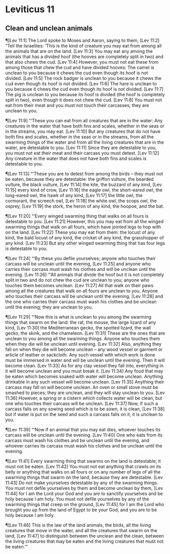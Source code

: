 # Leviticus 11

## Clean and unclean animals
¶[Lev 11:1] The Lord spoke to Moses and Aaron, saying to them,
[Lev 11:2] “Tell the Israelites: ‘This is the kind of creature you may eat from among all the animals that are on the land.
[Lev 11:3] You may eat any among the animals that has a divided hoof (the hooves are completely split in two) and that also chews the cud.
[Lev 11:4] However, you must not eat these from among those that chew the cud and have divided hooves: The camel is unclean to you because it chews the cud even though its hoof is not divided.
[Lev 11:5] The rock badger is unclean to you because it chews the cud even though its hoof is not divided.
[Lev 11:6] The hare is unclean to you because it chews the cud even though its hoof is not divided.
[Lev 11:7] The pig is unclean to you because its hoof is divided (the hoof is completely split in two), even though it does not chew the cud.
[Lev 11:8] You must not eat from their meat and you must not touch their carcasses; they are unclean to you.

¶[Lev 11:9] “‘These you can eat from all creatures that are in the water: Any creatures in the water that have both fins and scales, whether in the seas or in the streams, you may eat.
[Lev 11:10] But any creatures that do not have both fins and scales, whether in the seas or in the streams, from all the swarming things of the water and from all the living creatures that are in the water, are detestable to you.
[Lev 11:11] Since they are detestable to you, you must not eat their meat and their carcass you must detest.
[Lev 11:12] Any creature in the water that does not have both fins and scales is detestable to you.

¶[Lev 11:13] “‘These you are to detest from among the birds – they must not be eaten, because they are detestable: the griffon vulture, the bearded vulture, the black vulture,
[Lev 11:14] the kite, the buzzard of any kind,
[Lev 11:15] every kind of crow,
[Lev 11:16] the eagle owl, the short-eared owl, the long-eared owl, the hawk of any kind,
[Lev 11:17] the little owl, the cormorant, the screech owl,
[Lev 11:18] the white owl, the scops owl, the osprey,
[Lev 11:19] the stork, the heron of any kind, the hoopoe, and the bat.

¶[Lev 11:20] “‘Every winged swarming thing that walks on all fours is detestable to you.
[Lev 11:21] However, this you may eat from all the winged swarming things that walk on all fours, which have jointed legs to hop with on the land.
[Lev 11:22] These you may eat from them: the locust of any kind, the bald locust of any kind, the cricket of any kind, the grasshopper of any kind.
[Lev 11:23] But any other winged swarming thing that has four legs is detestable to you.

¶[Lev 11:24] “‘By these you defile yourselves; anyone who touches their carcass will be unclean until the evening,
[Lev 11:25] and anyone who carries their carcass must wash his clothes and will be unclean until the evening.
[Lev 11:26] “‘All animals that divide the hoof but it is not completely split in two and do not chew the cud are unclean to you; anyone who touches them becomes unclean.
[Lev 11:27] All that walk on their paws among all the creatures that walk on all fours are unclean to you. Anyone who touches their carcass will be unclean until the evening,
[Lev 11:28] and the one who carries their carcass must wash his clothes and be unclean until the evening; they are unclean to you.

¶[Lev 11:29] “‘Now this is what is unclean to you among the swarming things that swarm on the land: the rat, the mouse, the large lizard of any kind,
[Lev 11:30] the Mediterranean gecko, the spotted lizard, the wall gecko, the skink, and the chameleon.
[Lev 11:31] These are the ones that are unclean to you among all the swarming things. Anyone who touches them when they die will be unclean until evening.
[Lev 11:32] Also, anything they fall on when they die will become unclean – any wood vessel or garment or article of leather or sackcloth. Any such vessel with which work is done must be immersed in water and will be unclean until the evening. Then it will become clean.
[Lev 11:33] As for any clay vessel they fall into, everything in it will become unclean and you must break it.
[Lev 11:34] Any food that may be eaten which becomes soaked with water will become unclean. Anything drinkable in any such vessel will become unclean.
[Lev 11:35] Anything their carcass may fall on will become unclean. An oven or small stove must be smashed to pieces; they are unclean, and they will stay unclean to you.
[Lev 11:36] However, a spring or a cistern which collects water will be clean, but one who touches their carcass will be unclean.
[Lev 11:37] Now, if such a carcass falls on any sowing seed which is to be sown, it is clean,
[Lev 11:38] but if water is put on the seed and such a carcass falls on it, it is unclean to you.

¶[Lev 11:39] “‘Now if an animal that you may eat dies, whoever touches its carcass will be unclean until the evening.
[Lev 11:40] One who eats from its carcass must wash his clothes and be unclean until the evening, and whoever carries its carcass must wash his clothes and be unclean until the evening.

¶[Lev 11:41] Every swarming thing that swarms on the land is detestable; it must not be eaten.
[Lev 11:42] You must not eat anything that crawls on its belly or anything that walks on all fours or on any number of legs of all the swarming things that swarm on the land, because they are detestable.
[Lev 11:43] Do not make yourselves detestable by any of the swarming things. You must not defile yourselves by them and become unclean by them,
[Lev 11:44] for I am the Lord your God and you are to sanctify yourselves and be holy because I am holy. You must not defile yourselves by any of the swarming things that creep on the ground,
[Lev 11:45] for I am the Lord who brought you up from the land of Egypt to be your God, and you are to be holy because I am holy.

¶[Lev 11:46] This is the law of the land animals, the birds, all the living creatures that move in the water, and all the creatures that swarm on the land,
[Lev 11:47] to distinguish between the unclean and the clean, between the living creatures that may be eaten and the living creatures that must not be eaten.’”
